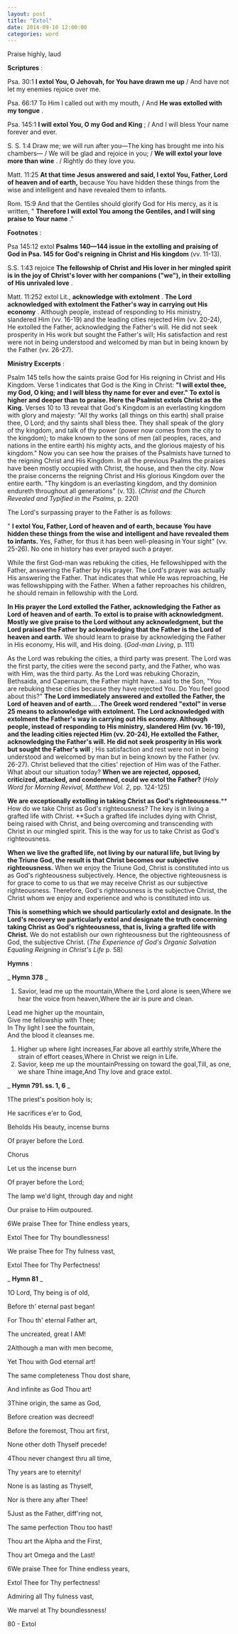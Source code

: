 ```yaml
---
layout: post
title: "Extol"
date: 2014-09-10 12:00:00
categories: word
---
```


Praise highly, laud

**Scriptures** :

Psa. 30:1 **I extol You, O Jehovah, for You have drawn me up** / And have not let my enemies rejoice over me.

Psa. 66:17 To Him I called out with my mouth, / And **He was extolled with my tongue** .

Psa. 145:1 **I will extol You, O my God and King** ; / And I will bless Your name forever and ever.

S. S. 1:4 Draw me; we will run after you—The king has brought me into his chambers— / We will be glad and rejoice in you; / **We will extol your love more than wine** . / Rightly do they love you.

Matt. 11:25 **At that time Jesus answered and said, I extol You, Father, Lord of heaven and of earth,** because You have hidden these things from the wise and intelligent and have revealed them to infants.

Rom. 15:9 And that the Gentiles should glorify God for His mercy, as it is written, " **Therefore I will extol You among the Gentiles, and I will sing praise to Your name** ."

**Footnotes** :

Psa 145:12 extol **Psalms 140—144 issue in the extolling and praising of God in Psa. 145 for God's reigning in Christ and His kingdom** (vv. 11-13).

S.S. 1:43 rejoice **The fellowship of Christ and His lover in her mingled spirit is in the joy of Christ's lover with her companions ("we"), in their extolling of His unrivaled love** .

Matt. 11:252 extol Lit., **acknowledge with extolment** . **The Lord acknowledged with extolment the Father's way in carrying out His economy** . Although people, instead of responding to His ministry, slandered Him (vv. 16-19) and the leading cities rejected Him (vv. 20-24), He extolled the Father, acknowledging the Father's will. He did not seek prosperity in His work but sought the Father's will; His satisfaction and rest were not in being understood and welcomed by man but in being known by the Father (vv. 26-27).

**Ministry Excerpts** :

Psalm 145 tells how the saints praise God for His reigning in Christ and His Kingdom. Verse 1 indicates that God is the King in Christ: **"I will extol thee, my God, O king; and I will bless thy name for ever and ever." To extol is higher and deeper than to praise. Here the Psalmist extols Christ as the King.** Verses 10 to 13 reveal that God's Kingdom is an everlasting kingdom with glory and majesty: "All thy works (all things on this earth) shall praise thee, O Lord; and thy saints shall bless thee. They shall speak of the glory of thy kingdom, and talk of thy power (power now comes from the city to the kingdom); to make known to the sons of men (all peoples, races, and nations in the entire earth) his mighty acts, and the glorious majesty of his kingdom." Now you can see how the praises of the Psalmists have turned to the reigning Christ and His Kingdom. In all the previous Psalms the praises have been mostly occupied with Christ, the house, and then the city. Now the praise concerns the reigning Christ and His glorious Kingdom over the entire earth. "Thy kingdom is an everlasting kingdom, and thy dominion endureth throughout all generations" (v. 13). (_Christ and the Church Revealed and Typified in the Psalms_, p. 220)

The Lord's surpassing prayer to the Father is as follows:

" **I extol You, Father, Lord of heaven and of earth, because You have hidden these things from the wise and intelligent and have revealed them to infants.** Yes, Father, for thus it has been well-pleasing in Your sight" (vv. 25-26). No one in history has ever prayed such a prayer.

While the first God-man was rebuking the cities, He fellowshipped with the Father, answering the Father by His prayer. The Lord's prayer was actually His answering the Father. That indicates that while He was reproaching, He was fellowshipping with the Father. When a father reproaches his children, he should remain in fellowship with the Lord.

**In His prayer the Lord extolled the Father, acknowledging the Father as Lord of heaven and of earth. To extol is to praise with acknowledgment. Mostly we give praise to the Lord without any acknowledgment, but the Lord praised the Father by acknowledging that the Father is the Lord of heaven and earth.** We should learn to praise by acknowledging the Father in His economy, His will, and His doing. (_God-man Living_, p. 111)

As the Lord was rebuking the cities, a third party was present. The Lord was the first party, the cities were the second party, and the Father, who was with Him, was the third party. As the Lord was rebuking Chorazin, Bethsaida, and Capernaum, the Father might have...said to the Son, "You are rebuking these cities because they have rejected You. Do You feel good about this?" **The Lord immediately answered and extolled the Father, the Lord of heaven and of earth... .The Greek word rendered "extol" in verse 25 means to acknowledge with extolment. The Lord acknowledged with extolment the Father's way in carrying out His economy. Although people, instead of responding to His ministry, slandered Him (vv. 16-19), and the leading cities rejected Him (vv. 20-24), He extolled the Father, acknowledging the Father's will. He did not seek prosperity in His work but sought the Father's will** ; His satisfaction and rest were not in being understood and welcomed by man but in being known by the Father (vv. 26-27). Christ believed that the cities' rejection of Him was of the Father. What about our situation today? **When we are rejected, opposed, criticized, attacked, and condemned, could we extol the Father?** (_Holy Word for Morning Revival, Matthew Vol. 2_, pp. 124-125)

**We are exceptionally extolling in taking Christ as God's righteousness.**** How do we take Christ as God's righteousness? The key is in living a grafted life with Christ. **Such a grafted life includes dying with Christ, being raised with Christ, and being overcoming and transcending with Christ in our mingled spirit. This is the way for us to take Christ as God's righteousness.

**When we live the grafted life, not living by our natural life, but living by the Triune God, the result is that Christ becomes our subjective righteousness.** When we enjoy the Triune God, Christ is constituted into us as God's righteousness subjectively. Hence, the objective righteousness is for grace to come to us that we may receive Christ as our subjective righteousness. Therefore, God's righteousness is the subjective Christ, the Christ whom we enjoy and experience and who is constituted into us.

**This is something which we should particularly extol and designate. In the Lord's recovery we particularly extol and designate the truth concerning taking Christ as God's righteousness, that is, living a grafted life with Christ.** We do not establish our own righteousness but the righteousness of God, the subjective Christ. (_The Experience of God's Organic Salvation Equaling Reigning in Christ's Life_ p. 58)

**Hymns** :

_ **Hymn 378** _

1. Savior, lead me up the mountain,Where the Lord alone is seen,Where we hear the voice from heaven,Where the air is pure and clean.

Lead me higher up the mountain,  
Give me fellowship with Thee;  
In Thy light I see the fountain,  
And the blood it cleanses me.

1. Higher up where light increases,Far above all earthly strife,Where the strain of effort ceases,Where in Christ we reign in Life.
2. Savior, keep me up the mountainPressing on toward the goal,Till, as one, we share Thine image,And Thy love and grace extol.

_ **Hymn 791. ss. 1, 6** _

1The priest's position holy is;

He sacrifices e'er to God,

Beholds His beauty, incense burns

Of prayer before the Lord.

Chorus

Let us the incense burn

Of prayer before the Lord;

The lamp we'd light, through day and night

Our praise to Him outpoured.

6We praise Thee for Thine endless years,

Extol Thee for Thy boundlessness!

We praise Thee for Thy fulness vast,

Extol Thee for Thy Perfectness!

_ **Hymn 81** _

1O Lord, Thy being is of old,

Before th' eternal past began!

For Thou th' eternal Father art,

The uncreated, great I AM!

2Although a man with men become,

Yet Thou with God eternal art!

The same completeness Thou dost share,

And infinite as God Thou art!

3Thine origin, the same as God,

Before creation was decreed!

Before the foremost, Thou art first,

None other doth Thyself precede!

4Thou never changest thru all time,

Thy years are to eternity!

None is as lasting as Thyself,

Nor is there any after Thee!

5Just as the Father, diff'ring not,

The same perfection Thou too hast!

Thou art the Alpha and the First,

Thou art Omega and the Last!

6We praise Thee for Thine endless years,

Extol Thee for Thy perfectness!

Admiring all Thy fulness vast,

We marvel at Thy boundlessness!

80 - Extol
